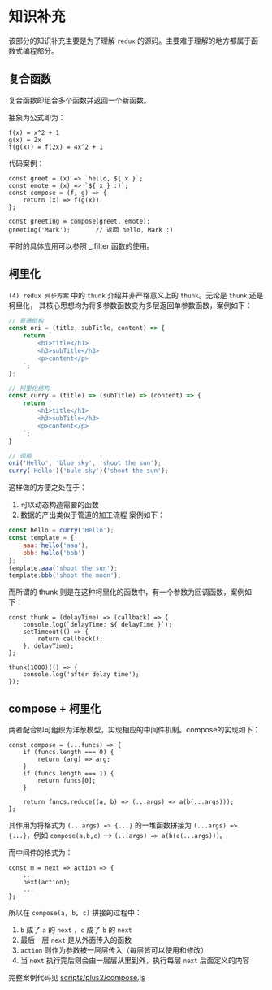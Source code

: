 # 知识补充
该部分的知识补充主要是为了理解 `redux` 的源码。主要难于理解的地方都属于函数式编程部分。  

## 复合函数
复合函数即组合多个函数并返回一个新函数。  

抽象为公式即为：
```
f(x) = x^2 + 1
g(x) = 2x
f(g(x)) = f(2x) = 4x^2 + 1
```

代码案例：
```
const greet = (x) => `hello, ${ x }`;
const emote = (x) => `${ x } :)`;
const compose = (f, g) => {
    return (x) => f(g(x))
};

const greeting = compose(greet, emote);
greeting('Mark');       // 返回 hello, Mark :)
```

平时的具体应用可以参照 _.filter 函数的使用。

## 柯里化
`(4) redux 异步方案` 中的 `thunk` 介绍并非严格意义上的 `thunk`。无论是 `thunk` 还是柯里化，
其核心思想均为将多参数函数变为多层返回单参数函数，案例如下：
```javascript
// 普通结构
const ori = (title, subTitle, content) => {
    return `
        <h1>title</h1>
        <h3>subTitle</h3>
        <p>content</p>
    `;
};

// 柯里化结构
const curry = (title) => (subTitle) => (content) => {
    return `
        <h1>title</h1>
        <h3>subTitle</h3>
        <p>content</p>
    `;
}

// 调用
ori('Hello', 'blue sky', 'shoot the sun');
curry('Hello')('bule sky')('shoot the sun');
```

这样做的方便之处在于：
1. 可以动态构造需要的函数
1. 数据的产出类似于管道的加工流程
案例如下：
```javascript
const hello = curry('Hello');
const template = {
    aaa: hello('aaa'),
    bbb: hello('bbb')
};
template.aaa('shoot the sun');
template.bbb('shoot the moon');
```

而所谓的 thunk 则是在这种柯里化的函数中，有一个参数为回调函数，案例如下：
```
const thunk = (delayTime) => (callback) => {
    console.log(`delayTime: ${ delayTime }`);
    setTimeout(() => {
        return callback();
    }, delayTime);
};

thunk(1000)(() => {
    console.log('after delay time');
});
```

## compose + 柯里化
两者配合即可组织为洋葱模型，实现相应的中间件机制。compose的实现如下：
```
const compose = (...funcs) => {
    if (funcs.length === 0) {
        return (arg) => arg;
    }
    if (funcs.length === 1) {
        return funcs[0];
    }

    return funcs.reduce((a, b) => (...args) => a(b(...args)));
};
```
其作用为将格式为 `(...args) => {...}` 的一堆函数拼接为  `(...args) => {...}`，例如 
`compose(a,b,c)` --> `(...args) => a(b(c(...args)))`。

而中间件的格式为：
```
const m = next => action => {
    ...
    next(action);
    ...
};
```
所以在 `compose(a, b, c)` 拼接的过程中：
1. `b` 成了 `a` 的 `next` ，`c` 成了 `b` 的 `next`  
1. 最后一层 `next` 是从外面传入的函数  
1. `action` 则作为参数被一层层传入（每层皆可以使用和修改）
1. 当 `next` 执行完后则会由一层层从里到外，执行每层 `next` 后面定义的内容

完整案例代码见 [scripts/plus2/compose.js](/scripts/plus2/compose.js)
